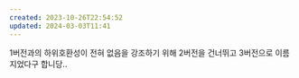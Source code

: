 ```yaml
---
created: 2023-10-26T22:54:52
updated: 2024-03-03T11:41
---
```

1버전과의 하위호환성이 전혀 없음을 강조하기 위해 2버전을 건너뛰고 3버전으로 이름지었다구 합니당..